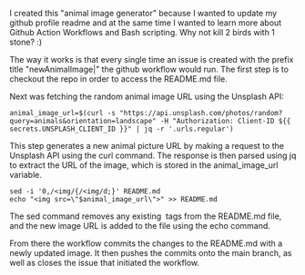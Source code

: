 I created this "animal image generator" because I wanted to update my github profile readme and at the same time I wanted to learn more about Github Action Workflows and Bash scripting. Why not kill 2 birds with 1 stone? :)

The way it works is that every single time an issue is created with the prefix title "newAnimalImage|" the github workflow would run. The first step is to checkout the repo in order to access the README.md file.

Next was fetching the random animal image URL using the Unsplash API:

```
animal_image_url=$(curl -s "https://api.unsplash.com/photos/random?query=animals&orientation=landscape" -H "Authorization: Client-ID ${{ secrets.UNSPLASH_CLIENT_ID }}" | jq -r '.urls.regular')
```

This step generates a new animal picture URL by making a request to the Unsplash API using the curl command. The response is then parsed using jq to extract the URL of the image, which is stored in the animal_image_url variable.

```
sed -i '0,/<img/{/<img/d;}' README.md
echo "<img src=\"$animal_image_url\">" >> README.md
```

The sed command removes any existing <img> tags from the README.md file, and the new image URL is added to the file using the echo command.

From there the workflow commits the changes to the README.md with a newly updated image. It then pushes the commits onto the main branch, as well as closes the issue that initiated the workflow.
